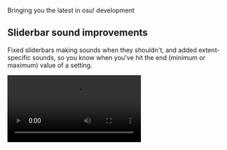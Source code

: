 Bringing you the latest in osu! development

## Sliderbar sound improvements

Fixed sliderbars making sounds when they shouldn't, and added extent-specific sounds, so you know when you've hit the end (minimum or maximum) value of a setting.

<video src="//puu.sh/zPolx/8fee16dad5.mp4" controls preload="metadata" />

## Beatmap details page goes live!

After an [arduously long code review](https://github.com/ppy/osu/pull/574), things are finally in a usable state. Note that there is code present for online stats, but as the API isn't yet prepared to send those to the client they are not yet visible. You can see a preview in my post [yesterday](https://blog.ppy.sh/2017-04-11/).

<video src="//puu.sh/zPolT/86b39d5ce5.mp4" controls preload="metadata" />

## Fixes galore

- Fixed a long-standing issue [in OpenTK](https://github.com/ppy/opentk/commit/9fe16fb87b41834351a5773cc39893eb9536fbcd) where the game window would receive keyboard input when it wasn't focused. This generally happened when the window was not focused at startup.
- Added more searchable fields at song select (tags, source). [#621](https://github.com/ppy/osu/pull/621)
- Fix crash when typing in chat overlay while not logged in. [#620](https://github.com/ppy/osu/pull/620)
- BufferedContainers no longer run needless updates on their children when they are in a cached state. [framework #637](https://github.com/ppy/osu-framework/pull/637)


## New release with all the above (and changes from yesterday)

2017.412.0 is now available from [github releases](https://github.com/ppy/osu/releases/tag/v2017.412.0) (or via auto-update if you already have lazer installed)!

